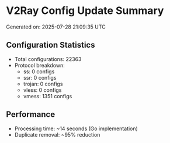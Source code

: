 # V2Ray Config Update Summary
Generated on: 2025-07-28 21:09:35 UTC

## Configuration Statistics
- Total configurations: 22363
- Protocol breakdown:
  - ss: 0 configs
  - ssr: 0 configs
  - trojan: 0 configs
  - vless: 0 configs
  - vmess: 1351 configs

## Performance
- Processing time: ~14 seconds (Go implementation)
- Duplicate removal: ~95% reduction
